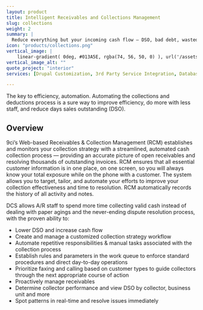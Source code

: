 ```yaml
---
layout: product
title: Intelligent Receivables and Collections Management
slug: collections
weight: 2
summary: |
  Reduce everything but your incoming cash flow – DSO, bad debt, wasted time & manpower. Get paid faster. Reduce 30+ day delinquencies, Unresolved disputes & deductions. And the automated workflow means you'll need less time, less manpower and fewer headaches.
icon: "products/collections.png"
vertical_image: |
    linear-gradient( 0deg, #013A5E, rgba(74, 56, 50, 0) ), url('/assets/img/services/collections-side.jpg') top right / 37% #013A5E no-repeat
vertical_image_alt: ""
quote_project: "interior"
services: [Drupal Customization, 3rd Party Service Integration, Database Architecture, Data Migration, E-Commerce, Performance Optimization, Automated Testing, Hosting Consultation, Security & Best Practices Consultation]

---
```


The key to efficiency, automation.
Automating the collections and deductions process is a sure way to improve efficiency, do more with less staff, and reduce days sales outstanding (DSO).

## Overview

9ci’s Web-based Receivables & Collection Management (RCM) establishes and monitors your collection strategy with a streamlined, automated cash collection process — providing an accurate picture of open receivables and resolving thousands of outstanding invoices. RCM ensures that all essential customer information is in one place, on one screen, so you will always know your total exposure while on the phone with a customer. The system allows you to target, tailor, and automate your efforts to improve your collection effectiveness and time to resolution. RCM automatically records the history of all activity and notes. 

DCS allows A/R staff to spend more time collecting valid cash instead of dealing with paper agings and the never-ending dispute resolution process, with the proven ability to:

* Lower DSO and increase cash flow
* Create and manage a customized collection strategy workflow
* Automate repetitive responsibilities & manual tasks associated with the collection process
* Establish rules and parameters in the work queue to enforce standard procedures and direct day-to-day operations
* Prioritize faxing and calling based on customer types to guide collectors through the next appropriate course of action
* Proactively manage receivables
* Determine collector performance and view DSO by collector, business unit and more
* Spot patterns in real-time and resolve issues immediately

